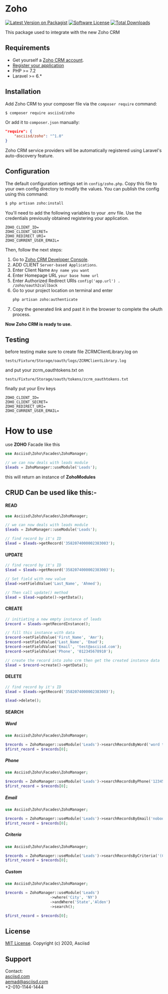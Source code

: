 # Zoho

[![Latest Version on Packagist][ico-version]][link-packagist]
[![Software License][ico-license]](LICENSE.md)
[![Total Downloads][ico-downloads]][link-downloads]

This package used to integrate with the new Zoho CRM

## Requirements

* Get yourself a [Zoho CRM account](https://www.zoho.com/crm/).
* [Register your application](https://www.zoho.com/crm/developer/docs/api/register-client.html)
* PHP >= 7.2
* Laravel >= 6.*

## Installation

Add Zoho CRM to your composer file via the `composer require` command:

```bash
$ composer require asciisd/zoho
```

Or add it to `composer.json` manually:

```json
"require": {
    "asciisd/zoho": "^1.0"
}
```

Zoho CRM service providers will be automatically registered using Laravel's auto-discovery feature.

## Configuration

The default configuration settings set in `config/zoho.php`. Copy this file to your own config directory to modify the values. You can publish the config using this command:

```bash
$ php artisan zoho:install
```

You'll need to add the following variables to your .env file. Use the credentials previously obtained registering your application.

```dotenv
ZOHO_CLIENT_ID=
ZOHO_CLIENT_SECRET=
ZOHO_REDIRECT_URI=
ZOHO_CURRENT_USER_EMAIL=
```

Then, follow the next steps:
1. Go to [Zoho CRM Developer Console](https://accounts.zoho.com/developerconsole).
2. ADD CLIENT `Server-based Applications`.
3. Enter Client Name `Any name you want`
4. Enter Homepage URL `your base home url`
5. Enter Authorized Redirect URIs `config('app.url') . /zoho/oauth2callback`
6. Go to your project location on terminal and enter
    ```bash
    php artisan zoho:authenticate
    ```
7. Copy the generated link and past it in the browser to complete the oAuth process.

**Now Zoho CRM is ready to use.**

## Testing

before testing make sure to create file ZCRMClientLibrary.log on 
```text
tests/Fixture/Storage/oauth/logs/ZCRMClientLibrary.log
```

and put your zcrm_oauthtokens.txt on 
```text
tests/Fixture/Storage/oauth/tokens/zcrm_oauthtokens.txt
```

finally put your Env keys
```dotenv
ZOHO_CLIENT_ID=
ZOHO_CLIENT_SECRET=
ZOHO_REDIRECT_URI=
ZOHO_CURRENT_USER_EMAIL=
```

# How to use
use **ZOHO** Facade like this
```php
use Asciisd\Zoho\Facades\ZohoManager;

// we can now deals with leads module
$leads = ZohoManager::useModule('Leads');
```

this will return an instance of **ZohoModules**

## CRUD Can be used like this:-

#### READ

```php
use Asciisd\Zoho\Facades\ZohoManager;

// we can now deals with leads module
$leads = ZohoManager::useModule('Leads');

// find record by it's ID
$lead = $leads->getRecord('3582074000002383003');
```

#### UPDATE

```php
// find record by it's ID
$lead = $leads->getRecord('3582074000002383003');

// Set field with new value
$lead->setFieldValue('Last_Name', 'Ahmed');

// Then call update() method
$lead = $lead->update()->getData();
```

#### CREATE

```php
// initiating a new empty instance of leads
$record = $leads->getRecordInstance();

// fill this instance with data
$record->setFieldValue('First_Name', 'Amr');
$record->setFieldValue('Last_Name', 'Emad');
$record->setFieldValue('Email', 'test@asciisd.com');
$record->setFieldValue('Phone', '012345678910');

// create the record into zoho crm then get the created instance data
$lead = $record->create()->getData();

```

#### DELETE
```php
// find record by it's ID
$lead = $leads->getRecord('3582074000002383003');

$lead->delete();
```

#### SEARCH

##### Word
```php
use Asciisd\Zoho\Facades\ZohoManager;

$records = ZohoManager::useModule('Leads')->searchRecordsByWord('word to be searched');
$first_record = $records[0];
```

##### Phone
```php
use Asciisd\Zoho\Facades\ZohoManager;

$records = ZohoManager::useModule('Leads')->searchRecordsByPhone('12345678910');
$first_record = $records[0];
```

##### Email
```php
use Asciisd\Zoho\Facades\ZohoManager;

$records = ZohoManager::useModule('Leads')->searchRecordsByEmail('nobody@asciisd.com');
$first_record = $records[0];
```

##### Criteria
```php
use Asciisd\Zoho\Facades\ZohoManager;

$records = ZohoManager::useModule('Leads')->searchRecordsByCriteria('(City:equals:NY) and (State:equals:Alden)');
$first_record = $records[0];
```

##### Custom
```php
use Asciisd\Zoho\Facades\ZohoManager;

$records = ZohoManager::useModule('Leads')
                    ->where('City', 'NY')
                    ->andWhere('State','Alden')
                    ->search();

$first_record = $records[0];
```


## License

[MIT License](https://opensource.org/licenses/MIT). Copyright (c) 2020, Asciisd

## Support

Contact:<br>
[asciisd.com](https://asciisd.com)<br>
aemad@asciisd.com<br>
+2-010-1144-1444

[ico-version]: https://img.shields.io/packagist/v/asciisd/zoho.svg?style=flat-square
[ico-license]: https://img.shields.io/badge/license-MIT-brightgreen.svg?style=flat-square
[ico-scrutinizer]: https://img.shields.io/scrutinizer/coverage/g/asciisd/zoho.svg?style=flat-square
[ico-code-quality]: https://img.shields.io/scrutinizer/g/asciisd/zoho.svg?style=flat-square
[ico-downloads]: https://img.shields.io/packagist/dt/asciisd/zoho.svg?style=flat-square

[link-packagist]: https://packagist.org/packages/asciisd/zoho
[link-scrutinizer]: https://scrutinizer-ci.com/g/asciisd/zoho/code-structure
[link-code-quality]: https://scrutinizer-ci.com/g/asciisd/zoho
[link-downloads]: https://packagist.org/packages/asciisd/zoho
[link-author]: https://github.com/asciisd
[link-contributors]: ../../contributors
